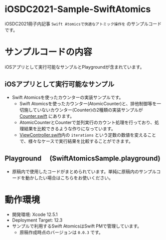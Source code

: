 # iOSDC2021-Sample-SwiftAtomics
iOSDC2021冊子内記事 `Swift Atomicsで快適なアトミック操作を` のサンプルコードです。

# サンプルコードの内容

iOSアプリとして実行可能なサンプルとPlaygroundが含まれています。

## iOSアプリとして実行可能なサンプル

- Swift Atomicsを使ったカウンターの実装サンプルです。
  - Swift Atomicsを使ったカウンター(AtomicCounter)と、排他制御等を一切施していないカウンター(Counter)の2種類の実装サンプルが [Counter.swift](https://github.com/kotetuco/iOSDC2021-Sample-SwiftAtomics/blob/main/SwiftAtomicsSample/SwiftAtomicsSample/Counter.swift) にあります。
  - AtomicCounterとCounterで並列実行のカウント処理を行っており、処理結果を比較できるような作りになっています。
  - [ViewController.swift](https://github.com/kotetuco/iOSDC2021-Sample-SwiftAtomics/blob/main/SwiftAtomicsSample/SwiftAtomicsSample/ViewController.swift)内の `iterations` という定数の数値を変えることで、様々なケースで実行結果を比較することができます。

## Playground　 (SwiftAtomicsSample.playground)

- 原稿内で使用したコードがまとめられています。単純に原稿内のサンプルコードを動かしたい場合はこちらをお使いください。

# 動作環境

- 開発環境: Xcode 12.5.1
- Deployment Target: 12.3
- サンプルで利用するSwift AtomicsはSwift PMで管理しています。
  - 原稿作成時点のバージョンは `0.0.3` です。
